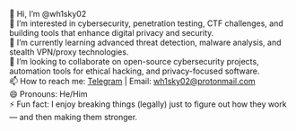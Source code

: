 👋 Hi, I’m @wh1sky02  
👀 I’m interested in cybersecurity, penetration testing, CTF challenges, and building tools that enhance digital privacy and security.  
🌱 I’m currently learning advanced threat detection, malware analysis, and stealth VPN/proxy technologies.  
💞️ I’m looking to collaborate on open-source cybersecurity projects, automation tools for ethical hacking, and privacy-focused software.  
📫 How to reach me: [Telegram](https://t.me/wh1sky02) | Email: wh1sky02@protonmail.com  
😄 Pronouns: He/Him  
⚡ Fun fact: I enjoy breaking things (legally) just to figure out how they work — and then making them stronger.

